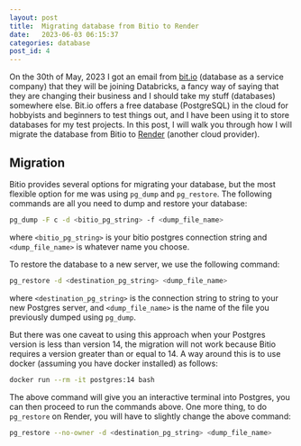 ```yaml
---
layout: post
title:  Migrating database from Bitio to Render
date:   2023-06-03 06:15:37
categories: database
post_id: 4
---
```


On the 30th of May, 2023 I got an email from [bit.io](https://bit.io/) (database as a service company) that they will be joining Databricks, a fancy way of saying that they are changing their business and I should take my stuff (databases) somewhere else. Bit.io offers a free database (PostgreSQL) in the cloud for hobbyists and beginners to test things out, and I have been using it to store databases for my test projects. In this post, I will walk you through how I will migrate the database from Bitio to [Render](https://render.com/) (another cloud provider).

## Migration

Bitio provides several options for migrating your database, but the most flexible option for me was using `pg_dump` and `pg_restore`. The following commands are all you need to dump and restore your database:

```bash
pg_dump -F c -d <bitio_pg_string> -f <dump_file_name>
```

where `<bitio_pg_string>` is your bitio postgres connection string and `<dump_file_name>` is whatever name you choose.

To restore the database to a new server, we use the following command:

```bash
pg_restore -d <destination_pg_string> <dump_file_name>
```

where `<destination_pg_string>` is the connection string to string to your new Postgres server, and `<dump_file_name>` is the name of the file you previously dumped using `pg_dump`.

But there was one caveat to using this approach when your Postgres version is less than version 14, the migration will not work because Bitio requires a version greater than or equal to 14. A way around this is to use docker (assuming you have docker installed)  as follows:

```bash
docker run --rm -it postgres:14 bash

```

The above command will give you an interactive terminal into Postgres, you can then proceed to run the commands above. One more thing, to do `pg_restore` on Render, you will have to slightly change the above command:

```bash
pg_restore --no-owner -d <destination_pg_string> <dump_file_name>
```

<br/>
